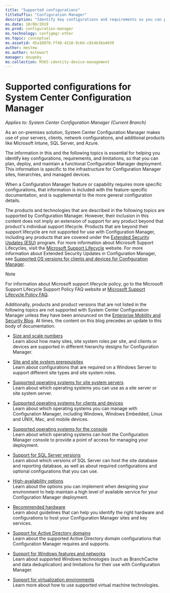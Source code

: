 ```yaml
---
title: "Supported configurations"
titleSuffix: "Configuration Manager"
description: "Identify key configurations and requirements so you can plan, deploy, and maintain a functional System Center Configuration Manager deployment."
ms.date: 10/08/2019
ms.prod: configuration-manager
ms.technology: configmgr-other
ms.topic: conceptual
ms.assetid: 45a10878-ff48-4318-9c6d-c014b38a4039
author: mestew
ms.author: mstewart
manager: dougeby
ms.collection: M365-identity-device-management
---
```

# Supported configurations for System Center Configuration Manager

*Applies to: System Center Configuration Manager (Current Branch)*

As an on-premises solution, System Center Configuration Manager makes use of your servers, clients, network configurations, and additional products like Microsoft Intune, SQL Server, and Azure.

The information in this and the following topics is essential for helping you identify key configurations, requirements, and limitations, so that you can plan, deploy, and maintain a functional Configuration Manager deployment.  This information is specific to the infrastructure for Configuration Manager sites, hierarchies, and managed devices.

When a Configuration Manager feature or capability requires more specific configurations, that information is included with the feature-specific documentation, and is supplemental to the more general configuration details.  

 The products and technologies that are described in the following topics are supported by Configuration Manager. However, their inclusion in this content does not imply an extension of support for any product beyond that product's individual support lifecycle. Products that are beyond their support lifecycle are not supported for use with Configuration Manager, including any products that are covered under the [Extended Security Updates (ESU)](https://support.microsoft.com/help/4497181/lifecycle-faq-extended-security-updates) program. For more information about Microsoft Support Lifecycles, visit the [Microsoft Support Lifecycle](https://go.microsoft.com/fwlink/p/?LinkId=208270) website. For more information about Extended Security Updates in Configuration Manager, see [Supported OS versions for clients and devices for Configuration Manager](/sccm/core/plan-design/configs/supported-operating-systems-for-clients-and-devices#bkmk_ESU).

> [!NOTE]  
>  For information about Microsoft support lifecycle policy, go to the Microsoft Support Lifecycle Support Policy FAQ website at [Microsoft Support Lifecycle Policy FAQ](https://go.microsoft.com/fwlink/p/?LinkId=31976).  

 Additionally, products and product versions that are not listed in the following topics are not supported with System Center Configuration Manager unless they have been announced on the [Enterprise Mobility and Security Blog](https://blogs.technet.microsoft.com/enterprisemobility/).  At times, the content on this blog precedes an update to this body of documentation.


-  [Size and scale numbers](../../../core/plan-design/configs/size-and-scale-numbers.md)  
Learn about how many sites, site system roles per site, and clients or devices are supported in different hierarchy designs for Configuration Manager.

-  [Site and site system prerequisites](../../../core/plan-design/configs/site-and-site-system-prerequisites.md)  
Learn about configurations that are required on a Windows Server to support different site types and site system roles.

-  [Supported operating systems for site system servers](../../../core/plan-design/configs/supported-operating-systems-for-site-system-servers.md)  
Learn about which operating systems you can use as a site server or site system server.

-  [Supported operating systems for clients and devices](../../../core/plan-design/configs/supported-operating-systems-for-clients-and-devices.md)  
Learn about which operating systems you can manage with Configuration Manager, including Windows, Windows Embedded, Linux and UNIX, Mac, and mobile devices.

-  [Supported operating systems for the console](../../../core/plan-design/configs/supported-operating-systems-consoles.md)  
Learn about which operating systems can host the Configuration Manager console to provide a point of access for managing your deployment.  

-  [Support for SQL Server versions](../../../core/plan-design/configs/support-for-sql-server-versions.md)  
Learn about which versions of SQL Server can host the site database and reporting database, as well as about required configurations and optional configurations that you can use.

-  [High-availability options](../../../protect/understand/high-availability-options.md)  
Learn about the options you can implement when designing your environment to help maintain a high level of available service for your Configuration Manager deployment.

-  [Recommended hardware](../../../core/plan-design/configs/recommended-hardware.md)  
Learn about guidelines that can help you identify the right hardware and configurations to host your Configuration Manager sites and key services.

-  [Support for Active Directory domains](../../../core/plan-design/configs/support-for-active-directory-domains.md)  
Learn about the supported Active Directory domain configurations that Configuration Manager requires and supports.

-  [Support for Windows features and networks](../../../core/plan-design/configs/support-for-windows-features-and-networks.md)  
Learn about supported Windows technologies  (such as BranchCache and data deduplication) and limitations for their use with Configuration Manager.

-  [Support for virtualization environments](../../../core/plan-design/configs/support-for-virtualization-environments.md)  
Learn more about how to use supported virtual machine technologies.

